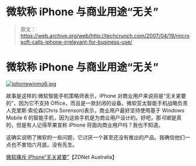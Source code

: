 # 微软称 iPhone 与商业用途“无关”

> 原文：<https://web.archive.org/web/http://techcrunch.com/2007/04/19/microsoft-calls-iphone-irrelevant-for-business-use/>

# 微软称 iPhone 与商业用途“无关”

[![iphonewinmo6.jpg](img/38052bfe50a53af1c18f4238b2783e35.png)](https://web.archive.org/web/20210225231236/https://beta.techcrunch.com/wp-content/uploads/2007/04/iphonewinmo6.jpg "iphonewinmo6.jpg")

故事是这样的:微软智能手机策略师表示，iPhone 对商业用户来说将是“无关紧要的”，因为它不支持 Office，而且是一款封闭的设备。微软亚太智能手机战略负责人克里斯·索伦森(Chris Sorenson)表示，商业用户最好坚持使用基于 Windows Mobile 6 的智能手机，因为这些手机是为商业用户设计的。好吧，那*可能*是真的，但是有人记得苹果宣称 iPhone 将面向商业用户吗？我也不知道。

这确实说明了微软的一些问题，它讨厌一个甚至还没有推出的产品。我确信他们一点也不害怕六月底。没有先生。

[微软痛斥 iPhone“无关紧要”](https://web.archive.org/web/20210225231236/http://www.zdnet.com.au/news/hardware/soa/Microsoft-slams-iPhone-as-irrelevant-/0,130061702,339274960,00.htm)【ZDNet Australia】